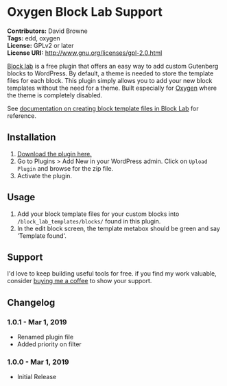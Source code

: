 # Oxygen Block Lab Support #
**Contributors:** David Browne  
**Tags:** edd, oxygen  
**License:** GPLv2 or later  
**License URI:** http://www.gnu.org/licenses/gpl-2.0.html

[Block lab](https://wordpress.org/plugins/block-lab/) is a free plugin that offers an easy way to add custom Gutenberg blocks to WordPress. By default, a theme is needed to store the template files for each block. This plugin simply allows you to add your new block templates without the need for a theme. Built especially for [Oxygen](http://oxygenbuilder.com/) where the theme is completely disabled.

See [documentation on creating block template files in Block Lab](https://github.com/getblocklab/block-lab/wiki/Displaying-custom-blocks) for reference.
 

## Installation ##

1. [Download the plugin here.](https://github.com/wplit/oxygen-block-lab-support/archive/master.zip)
2. Go to Plugins > Add New in your WordPress admin. Click on `Upload Plugin` and browse for the zip file.
3. Activate the plugin.

## Usage ##

1. Add your block template files for your custom blocks into `/block_lab_templates/blocks/` found in this plugin.
2. In the edit block screen, the template metabox should be green and say 'Template found'.

## Support ##

I'd love to keep building useful tools for free. if you find my work valuable, consider [buying me a coffee](https://www.buymeacoffee.com/wplit) to show your support. 

## Changelog ##

### 1.0.1 - Mar 1, 2019 ###
* Renamed plugin file
* Added priority on filter

### 1.0.0 - Mar 1, 2019 ###
* Initial Release
